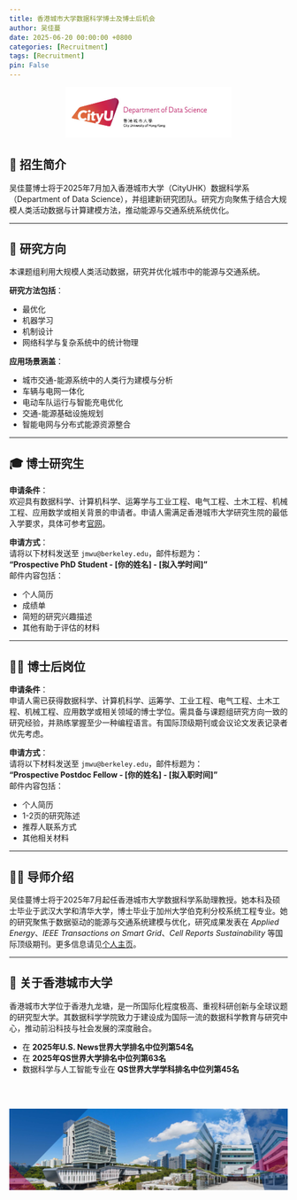 ```yaml
---
title: 香港城市大学数据科学博士及博士后机会  
author: 吴佳蔓
date: 2025-06-20 00:00:00 +0800
categories: [Recruitment]
tags: [Recruitment]
pin: False
---
```


<p align="center">
  <img src="/assets/fig/cityulogo.jpg" width="300">
  <br><i> </i>
</p>

## 🌟 招生简介

吴佳蔓博士将于2025年7月加入香港城市大学（CityUHK）数据科学系（Department of Data Science），并组建新研究团队。研究方向聚焦于结合大规模人类活动数据与计算建模方法，推动能源与交通系统系统优化。

---

## 🔬 研究方向

本课题组利用大规模人类活动数据，研究并优化城市中的能源与交通系统。

**研究方法包括**：  
- 最优化
- 机器学习
- 机制设计
- 网络科学与复杂系统中的统计物理  

**应用场景涵盖**：  
- 城市交通-能源系统中的人类行为建模与分析  
- 车辆与电网一体化  
- 电动车队运行与智能充电优化  
- 交通-能源基础设施规划  
- 智能电网与分布式能源资源整合  

---

## 🎓 博士研究生

**申请条件**：  
欢迎具有数据科学、计算机科学、运筹学与工业工程、电气工程、土木工程、机械工程、应用数学或相关背景的申请者。申请人需满足香港城市大学研究生院的最低入学要求，具体可参考[官网](https://www.cityu.edu.hk/pg/research-degree-programmes/entrance-requirements)。

**申请方式**：  
请将以下材料发送至 `jmwu@berkeley.edu`，邮件标题为：  
**“Prospective PhD Student - [你的姓名] - [拟入学时间]”**  
邮件内容包括：  
- 个人简历
- 成绩单  
- 简短的研究兴趣描述  
- 其他有助于评估的材料  

---

## 🧑‍🔬 博士后岗位

**申请条件**：  
申请人需已获得数据科学、计算机科学、运筹学、工业工程、电气工程、土木工程、机械工程、应用数学或相关领域的博士学位。需具备与课题组研究方向一致的研究经验，并熟练掌握至少一种编程语言。有国际顶级期刊或会议论文发表记录者优先考虑。

**申请方式**：  
请将以下材料发送至 `jmwu@berkeley.edu`，邮件标题为：  
**“Prospective Postdoc Fellow - [你的姓名] - [拟入职时间]”**  
邮件内容包括：  
- 个人简历  
- 1-2页的研究陈述  
- 推荐人联系方式  
- 其他相关材料  

---

## 👩‍🏫 导师介绍

吴佳蔓博士将于2025年7月起任香港城市大学数据科学系助理教授。她本科及硕士毕业于武汉大学和清华大学，博士毕业于加州大学伯克利分校系统工程专业。她的研究聚焦于数据驱动的能源与交通系统建模与优化，研究成果发表在 *Applied Energy*、*IEEE Transactions on Smart Grid*、*Cell Reports Sustainability* 等国际顶级期刊。更多信息请见[个人主页](https://charmainewu.github.io/about/)。

---

## 🏫 关于香港城市大学

香港城市大学位于香港九龙塘，是一所国际化程度极高、重视科研创新与全球议题的研究型大学。其数据科学学院致力于建设成为国际一流的数据科学教育与研究中心，推动前沿科技与社会发展的深度融合。

- 在 **2025年U.S. News世界大学排名中位列第54名**  
- 在 **2025年QS世界大学排名中位列第63名**  
- 数据科学与人工智能专业在 **QS世界大学学科排名中位列第45名**


<br/>
<br/>
<p align="center">
  <img src="/assets/fig/cityucampus.png" width="900">
  <br><i> </i>
</p>
